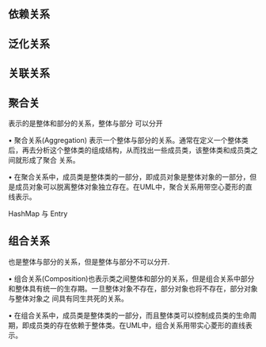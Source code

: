 ## 依赖关系

## 泛化关系

## 关联关系

## 聚合关

表示的是整体和部分的关系，整体与部分 可以分开

•  聚合关系(Aggregation) 表示一个整体与部分的关系。通常在定义一个整体类后，再去分析这个整体类的组成结构，从而找出一些成员类，该整体类和成员类之间就形成了聚合  关系。

•  在聚合关系中，成员类是整体类的一部分，即成员对象是整体对象的一部分，但是成员对象可以脱离整体对象独立存在。在UML中，聚合关系用带空心菱形的直线表示。

HashMap 与 Entry

## 组合关系

也是整体与部分的关系，但是整体与部分不可以分开.

•  组合关系(Composition)也表示类之间整体和部分的关系，但是组合关系中部分和整体具有统一的生存期。一旦整体对象不存在，部分对象也将不存在，部分对象与整体对象之   间具有同生共死的关系。

•  在组合关系中，成员类是整体类的一部分，而且整体类可以控制成员类的生命周期，即成员类的存在依赖于整体类。在UML中，组合关系用带实心菱形的直线表示。

